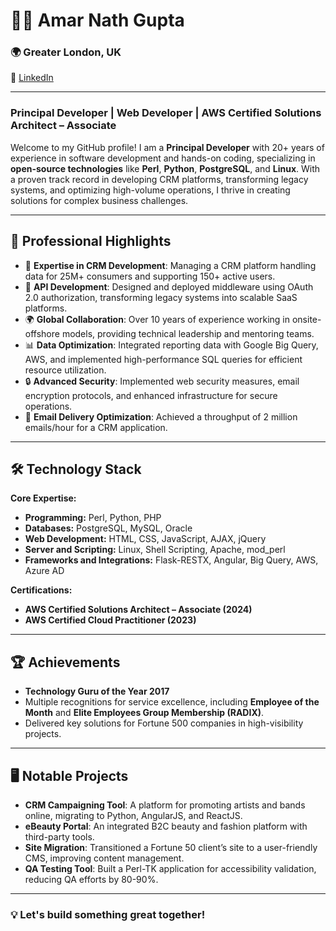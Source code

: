 # 👨‍💻 Amar Nath Gupta

### 🌍 Greater London, UK  
🔗 [LinkedIn](https://linkedin.com/in/GuptaAM)

---
### Principal Developer | Web Developer | AWS Certified Solutions Architect – Associate

Welcome to my GitHub profile! I am a **Principal Developer** with 20+ years of experience in software development and hands-on coding, specializing in **open-source technologies** like **Perl**, **Python**, **PostgreSQL**, and **Linux**. With a proven track record in developing CRM platforms, transforming legacy systems, and optimizing high-volume operations, I thrive in creating solutions for complex business challenges.  


---

## 🌟 Professional Highlights
- 🚀 **Expertise in CRM Development**: Managing a CRM platform handling data for 25M+ consumers and supporting 150+ active users.
- 🔧 **API Development**: Designed and deployed middleware using OAuth 2.0 authorization, transforming legacy systems into scalable SaaS platforms.
- 🌍 **Global Collaboration**: Over 10 years of experience working in onsite-offshore models, providing technical leadership and mentoring teams.
- 📊 **Data Optimization**: Integrated reporting data with Google Big Query,    AWS, and implemented high-performance SQL queries for efficient resource utilization.
- 🔒 **Advanced Security**: Implemented web security measures, email encryption protocols, and enhanced infrastructure for secure operations.
- 📧 **Email Delivery Optimization**: Achieved a throughput of 2 million emails/hour for a CRM application.

---

## 🛠️ Technology Stack

**Core Expertise:**  
- **Programming:** Perl, Python, PHP  
- **Databases:** PostgreSQL, MySQL, Oracle  
- **Web Development:** HTML, CSS, JavaScript, AJAX, jQuery  
- **Server and Scripting:** Linux, Shell Scripting, Apache, mod_perl  
- **Frameworks and Integrations:** Flask-RESTX, Angular, Big Query, AWS, Azure AD  

**Certifications:**  
- **AWS Certified Solutions Architect – Associate (2024)**  
- **AWS Certified Cloud Practitioner (2023)**  
---

## 🏆 Achievements
- **Technology Guru of the Year 2017**
- Multiple recognitions for service excellence, including **Employee of the Month** and **Elite Employees Group Membership (RADIX)**.
- Delivered key solutions for Fortune 500 companies in high-visibility projects.

---

## 🖥️ Notable Projects
- **CRM Campaigning Tool**: A platform for promoting artists and bands online, migrating to Python, AngularJS, and ReactJS.
- **eBeauty Portal**: An integrated B2C beauty and fashion platform with third-party tools.
- **Site Migration**: Transitioned a Fortune 50 client’s site to a user-friendly CMS, improving content management.
- **QA Testing Tool**: Built a Perl-TK application for accessibility validation, reducing QA efforts by 80-90%.

---



### 💡 Let's build something great together!
